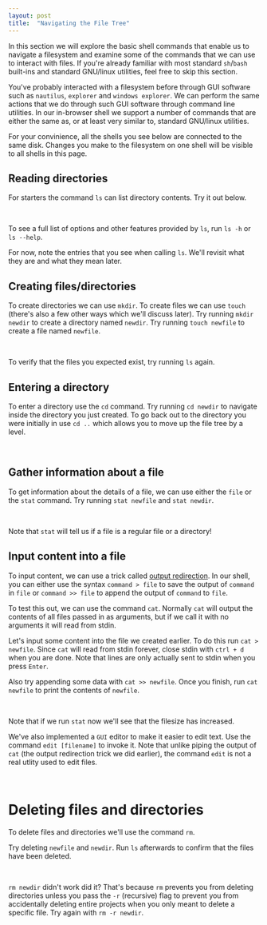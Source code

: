 ```yaml
---
layout: post
title:  "Navigating the File Tree"
---
```

<script>
window.onload = async function() {
    var fs = new MyFS();

    var shell_containers = document.querySelectorAll('[id^="shell_"]');
    var prev_shell_init = null;
    for (shell_el of shell_containers) {
        await prev_shell_init;
        var shell = new Shell(new LayeredFilesystem(fs), shell_el);
        shell.main("{{ site.baseurl }}");
        prev_shell_init = shell.initialized;
    }
};
</script>

In this section we will explore the basic shell commands that enable us to navigate a filesystem and examine some of the commands that we can use to interact with files.
If you're already familiar with most standard `sh`/`bash` built-ins and standard GNU/linux utilities, feel free to skip this section.

You've probably interacted with a filesystem before through GUI software such as `nautilus`, `explorer` and `windows explorer`.
We can perform the same actions that we do through such GUI software through command line utilities.
In our in-browser shell we support a number of commands that are either the same as, or at least very similar to, standard GNU/linux utilities.

For your convinience, all the shells you see below are connected to the same disk.
Changes you make to the filesystem on one shell will be visible to all shells in this page.

## Reading directories
For starters the command `ls` can list directory contents. Try it out below.

<div id="shell_1"></div>
<br>

To see a full list of options and other features provided by `ls`, run `ls -h` or `ls --help`.

For now, note the entries that you see when calling `ls`. We'll revisit what they are and what they mean later.

## Creating files/directories

To create directories we can use `mkdir`.
To create files we can use `touch` (there's also a few other ways which we'll discuss later).
Try running `mkdir newdir` to create a directory named `newdir`.
Try running `touch newfile` to create a file named `newfile`.

<div id="shell_2"></div>
<br>

To verify that the files you expected exist, try running `ls` again.

## Entering a directory

To enter a directory use the `cd` command.
Try running `cd newdir` to navigate inside the directory you just created.
To go back out to the directory you were initially in use `cd ..` which allows you to move up the file tree by a level.

<div id="shell_3"></div>
<br>

## Gather information about a file

To get information about the details of a file, we can use either the `file` or the `stat` command.
Try running `stat newfile` and `stat newdir`.

<div id="shell_4"></div>
<br>

Note that `stat` will tell us if a file is a regular file or a directory!

## Input content into a file

To input content, we can use a trick called [output redirection](https://www.tldp.org/LDP/abs/html/io-redirection.html).
In our shell, you can either use the syntax `command > file` to save the output of `command` in `file` or `command >> file` to append the output of `command` to `file`.

To test this out, we can use the command `cat`.
Normally `cat` will output the contents of all files passed in as arguments, but if we call it with no arguments it will read from stdin.

Let's input some content into the file we created earlier.
To do this run `cat > newfile`.
Since `cat` will read from stdin forever, close stdin with `ctrl + d` when you are done.
Note that lines are only actually sent to stdin when you press `Enter`.

Also try appending some data with `cat >> newfile`.
Once you finish, run `cat newfile` to print the contents of `newfile`.

<div id="shell_5"></div>
<br>

Note that if we run `stat` now we'll see that the filesize has increased.

We've also implemented a `GUI` editor to make it easier to edit text.
Use the command `edit [filename]` to invoke it.
Note that unlike piping the output of `cat` (the output redirection trick we did earlier),
the command `edit` is not a real utlity used to edit files.

<div id="shell_6"></div>
<br>

# Deleting files and directories

To delete files and directories we'll use the command `rm`.

Try deleting `newfile` and `newdir`.
Run `ls` afterwards to confirm that the files have been deleted.

<div id="shell_7"></div>
<br>

`rm newdir` didn't work did it?
That's because `rm` prevents you from deleting directories unless you pass the `-r` (recursive) flag to prevent you from accidentally deleting entire projects when you only meant to delete a specific file. Try again with `rm -r newdir`.
